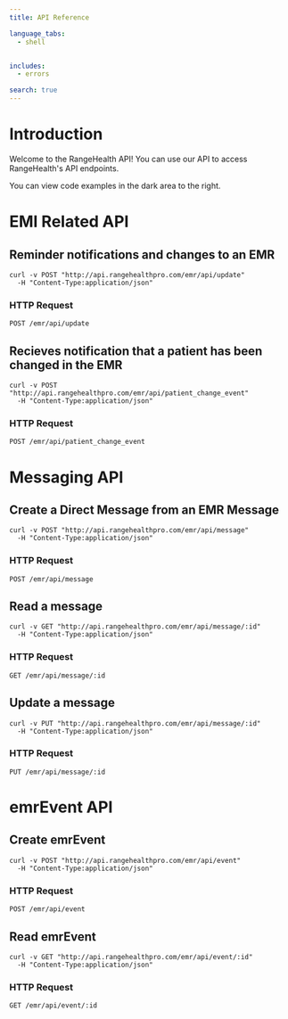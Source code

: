 ```yaml
---
title: API Reference

language_tabs:
  - shell


includes:
  - errors

search: true
---
```


# Introduction

Welcome to the RangeHealth API! You can use our API to access RangeHealth's API endpoints.

You can view code examples in the dark area to the right.



# EMI Related API

## Reminder notifications and changes to an EMR



```shell
curl -v POST "http://api.rangehealthpro.com/emr/api/update"
  -H "Content-Type:application/json"
```


### HTTP Request

`POST /emr/api/update`


## Recieves notification that a patient has been changed in the EMR


```shell
curl -v POST "http://api.rangehealthpro.com/emr/api/patient_change_event"
  -H "Content-Type:application/json"
```


### HTTP Request

`POST /emr/api/patient_change_event`

# Messaging API

## Create a Direct Message from an EMR Message



```shell
curl -v POST "http://api.rangehealthpro.com/emr/api/message"
  -H "Content-Type:application/json"
```


### HTTP Request

`POST /emr/api/message`

## Read a message



```shell
curl -v GET "http://api.rangehealthpro.com/emr/api/message/:id"
  -H "Content-Type:application/json"
```


### HTTP Request

`GET /emr/api/message/:id`


## Update a message



```shell
curl -v PUT "http://api.rangehealthpro.com/emr/api/message/:id"
  -H "Content-Type:application/json"
```


### HTTP Request

`PUT /emr/api/message/:id`

# emrEvent API

## Create emrEvent



```shell
curl -v POST "http://api.rangehealthpro.com/emr/api/event"
  -H "Content-Type:application/json"
```


### HTTP Request

`POST /emr/api/event`


## Read emrEvent



```shell
curl -v GET "http://api.rangehealthpro.com/emr/api/event/:id"
  -H "Content-Type:application/json"
```


### HTTP Request

`GET /emr/api/event/:id`



